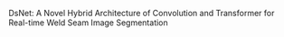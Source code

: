 DsNet: A Novel Hybrid Architecture of Convolution and Transformer for Real-time Weld Seam Image Segmentation
